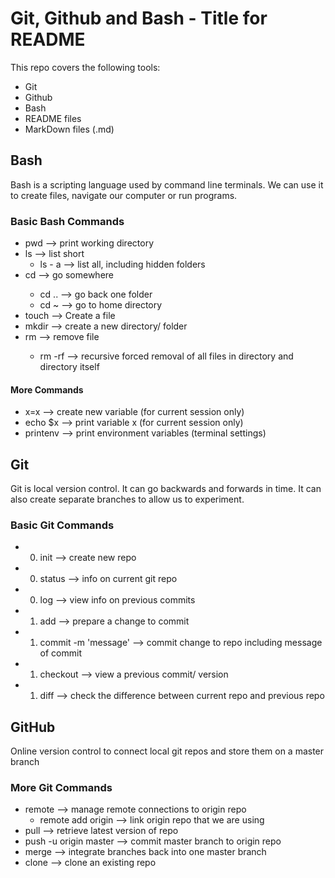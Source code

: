 # Git, Github and Bash  - Title for README

This repo covers the following tools:
- Git
- Github
- Bash
- README files
- MarkDown files (.md)

## Bash
Bash is a scripting language used by command line terminals.
We can use it to create files, navigate our computer or run programs.

### Basic Bash Commands

- pwd --> print working directory
- ls --> list short
  - ls - a --> list all, including hidden folders
- cd <directory> --> go somewhere
  - cd .. --> go back one folder
  - cd ~ --> go to home directory
- touch <filename> --> Create a file
- mkdir <name> --> create a new directory/ folder
- rm <file> --> remove file
  - rm -rf <directory> --> recursive forced removal of all files in directory and directory itself

#### More Commands

- x=x --> create new variable (for current session only)
- echo $x --> print variable x (for current session only)
- printenv --> print environment variables (terminal settings)

## Git
Git is local version control.
It can go backwards and forwards in time.
It can also create separate branches to allow us to experiment.

### Basic Git Commands

- 0) init --> create new repo
- 0) status --> info on current git repo
- 0) log --> view info on previous commits

- 1) add --> prepare a change to commit
- 1) commit -m 'message' --> commit change to repo including message of commit
- 1) checkout --> view a previous commit/ version
- 1) diff --> check the difference between current repo and previous repo

## GitHub

Online version control to connect local git repos and store them on a master branch

### More Git Commands

- remote --> manage remote connections to origin repo
  - remote add origin --> link origin repo that we are using
- pull --> retrieve latest version of repo
- push -u origin master --> commit master branch to origin repo
- merge --> integrate branches back into one master branch
- clone --> clone an existing repo
